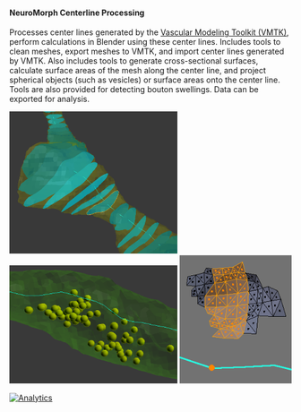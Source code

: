 #### NeuroMorph Centerline Processing  

Processes center lines generated by the [Vascular Modeling Toolkit (VMTK)](http://www.vmtk.org/tutorials/Centerlines.html), perform calculations in Blender using these center lines. Includes tools to clean meshes, export meshes to VMTK, and import center lines generated by VMTK. Also includes tools to generate cross-sectional surfaces, calculate surface areas of the mesh along the center line, and project spherical objects (such as vesicles) or surface areas onto the center line. Tools are also provided for detecting bouton swellings. Data can be exported for analysis.

<img src="centerline_crosssections.png" width="300">  <img src="ctrline_vesicles.png" width="300">  <img src="proj_areas.png" width="200">

[![Analytics](https://ga-beacon.appspot.com/UA-99596205-1/NeuroMorph_CenterLines_CrossSections?pixel)](https://github.com/NeuroMorph-EPFL/NeuroMorph/tree/master/NeuroMorph_CenterLines_CrossSections)

